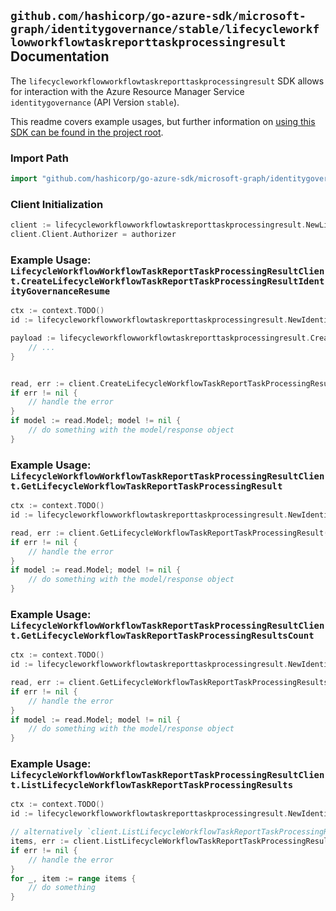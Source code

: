 
## `github.com/hashicorp/go-azure-sdk/microsoft-graph/identitygovernance/stable/lifecycleworkflowworkflowtaskreporttaskprocessingresult` Documentation

The `lifecycleworkflowworkflowtaskreporttaskprocessingresult` SDK allows for interaction with the Azure Resource Manager Service `identitygovernance` (API Version `stable`).

This readme covers example usages, but further information on [using this SDK can be found in the project root](https://github.com/hashicorp/go-azure-sdk/tree/main/docs).

### Import Path

```go
import "github.com/hashicorp/go-azure-sdk/microsoft-graph/identitygovernance/stable/lifecycleworkflowworkflowtaskreporttaskprocessingresult"
```


### Client Initialization

```go
client := lifecycleworkflowworkflowtaskreporttaskprocessingresult.NewLifecycleWorkflowWorkflowTaskReportTaskProcessingResultClientWithBaseURI("https://management.azure.com")
client.Client.Authorizer = authorizer
```


### Example Usage: `LifecycleWorkflowWorkflowTaskReportTaskProcessingResultClient.CreateLifecycleWorkflowTaskReportTaskProcessingResultIdentityGovernanceResume`

```go
ctx := context.TODO()
id := lifecycleworkflowworkflowtaskreporttaskprocessingresult.NewIdentityGovernanceLifecycleWorkflowWorkflowIdTaskReportIdTaskProcessingResultID("workflowIdValue", "taskReportIdValue", "taskProcessingResultIdValue")

payload := lifecycleworkflowworkflowtaskreporttaskprocessingresult.CreateLifecycleWorkflowTaskReportTaskProcessingResultIdentityGovernanceResumeRequest{
	// ...
}


read, err := client.CreateLifecycleWorkflowTaskReportTaskProcessingResultIdentityGovernanceResume(ctx, id, payload)
if err != nil {
	// handle the error
}
if model := read.Model; model != nil {
	// do something with the model/response object
}
```


### Example Usage: `LifecycleWorkflowWorkflowTaskReportTaskProcessingResultClient.GetLifecycleWorkflowTaskReportTaskProcessingResult`

```go
ctx := context.TODO()
id := lifecycleworkflowworkflowtaskreporttaskprocessingresult.NewIdentityGovernanceLifecycleWorkflowWorkflowIdTaskReportIdTaskProcessingResultID("workflowIdValue", "taskReportIdValue", "taskProcessingResultIdValue")

read, err := client.GetLifecycleWorkflowTaskReportTaskProcessingResult(ctx, id, lifecycleworkflowworkflowtaskreporttaskprocessingresult.DefaultGetLifecycleWorkflowTaskReportTaskProcessingResultOperationOptions())
if err != nil {
	// handle the error
}
if model := read.Model; model != nil {
	// do something with the model/response object
}
```


### Example Usage: `LifecycleWorkflowWorkflowTaskReportTaskProcessingResultClient.GetLifecycleWorkflowTaskReportTaskProcessingResultsCount`

```go
ctx := context.TODO()
id := lifecycleworkflowworkflowtaskreporttaskprocessingresult.NewIdentityGovernanceLifecycleWorkflowWorkflowIdTaskReportID("workflowIdValue", "taskReportIdValue")

read, err := client.GetLifecycleWorkflowTaskReportTaskProcessingResultsCount(ctx, id, lifecycleworkflowworkflowtaskreporttaskprocessingresult.DefaultGetLifecycleWorkflowTaskReportTaskProcessingResultsCountOperationOptions())
if err != nil {
	// handle the error
}
if model := read.Model; model != nil {
	// do something with the model/response object
}
```


### Example Usage: `LifecycleWorkflowWorkflowTaskReportTaskProcessingResultClient.ListLifecycleWorkflowTaskReportTaskProcessingResults`

```go
ctx := context.TODO()
id := lifecycleworkflowworkflowtaskreporttaskprocessingresult.NewIdentityGovernanceLifecycleWorkflowWorkflowIdTaskReportID("workflowIdValue", "taskReportIdValue")

// alternatively `client.ListLifecycleWorkflowTaskReportTaskProcessingResults(ctx, id, lifecycleworkflowworkflowtaskreporttaskprocessingresult.DefaultListLifecycleWorkflowTaskReportTaskProcessingResultsOperationOptions())` can be used to do batched pagination
items, err := client.ListLifecycleWorkflowTaskReportTaskProcessingResultsComplete(ctx, id, lifecycleworkflowworkflowtaskreporttaskprocessingresult.DefaultListLifecycleWorkflowTaskReportTaskProcessingResultsOperationOptions())
if err != nil {
	// handle the error
}
for _, item := range items {
	// do something
}
```
